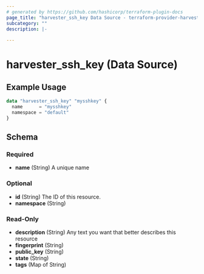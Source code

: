 ```yaml
---
# generated by https://github.com/hashicorp/terraform-plugin-docs
page_title: "harvester_ssh_key Data Source - terraform-provider-harvester"
subcategory: ""
description: |-
  
---
```


# harvester_ssh_key (Data Source)



## Example Usage

```terraform
data "harvester_ssh_key" "mysshkey" {
  name      = "mysshkey"
  namespace = "default"
}
```

<!-- schema generated by tfplugindocs -->
## Schema

### Required

- **name** (String) A unique name

### Optional

- **id** (String) The ID of this resource.
- **namespace** (String)

### Read-Only

- **description** (String) Any text you want that better describes this resource
- **fingerprint** (String)
- **public_key** (String)
- **state** (String)
- **tags** (Map of String)


